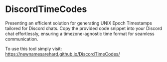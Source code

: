 # DiscordTimeCodes
Presenting an efficient solution for generating UNIX Epoch Timestamps tailored for Discord chats. Copy the provided code snippet into your Discord chat effortlessly, ensuring a timezone-agnostic time format for seamless communication.

To use this tool simply visit: https://newnamesarehard.github.io/DiscordTimeCodes/
